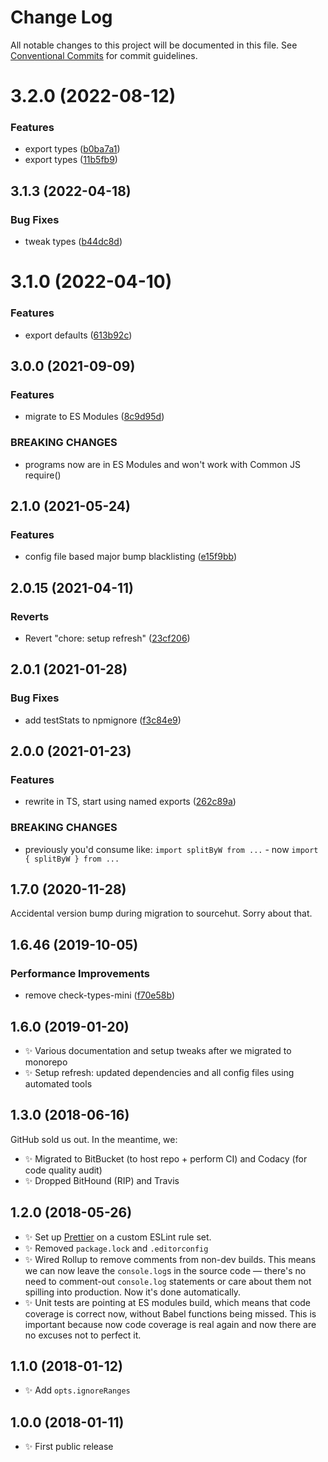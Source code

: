 # Change Log

All notable changes to this project will be documented in this file.
See [Conventional Commits](https://conventionalcommits.org) for commit guidelines.

# 3.2.0 (2022-08-12)


### Features

* export types ([b0ba7a1](https://github.com/codsen/codsen/commit/b0ba7a18924daf41366be5c721ec3e3f40b65bb0))
* export types ([11b5fb9](https://github.com/codsen/codsen/commit/11b5fb936ce20e0a77c3a09806773e1cd7695c50))





## 3.1.3 (2022-04-18)

### Bug Fixes

- tweak types ([b44dc8d](https://github.com/codsen/codsen/commit/b44dc8d12b30bfb15936ca63687d6f834c5e1f2a))

# 3.1.0 (2022-04-10)

### Features

- export defaults ([613b92c](https://github.com/codsen/codsen/commit/613b92c4cdf9e84727c8d2d9c3144138ed457bd7))

## 3.0.0 (2021-09-09)

### Features

- migrate to ES Modules ([8c9d95d](https://github.com/codsen/codsen/commit/8c9d95d5dea0b769c2f070397141918a4893d575))

### BREAKING CHANGES

- programs now are in ES Modules and won't work with Common JS require()

## 2.1.0 (2021-05-24)

### Features

- config file based major bump blacklisting ([e15f9bb](https://github.com/codsen/codsen/commit/e15f9bba1c4fd5f847ac28b3f38fa6ee633f5dca))

## 2.0.15 (2021-04-11)

### Reverts

- Revert "chore: setup refresh" ([23cf206](https://github.com/codsen/codsen/commit/23cf206970a087ff0fa04e61f94d919f59ab3881))

## 2.0.1 (2021-01-28)

### Bug Fixes

- add testStats to npmignore ([f3c84e9](https://github.com/codsen/codsen/commit/f3c84e95afc5514214312f913692d85b2e12eb29))

## 2.0.0 (2021-01-23)

### Features

- rewrite in TS, start using named exports ([262c89a](https://github.com/codsen/codsen/commit/262c89a4cb40cb914937294cd4bcd1aa92b9a1c8))

### BREAKING CHANGES

- previously you'd consume like: `import splitByW from ...` - now `import { splitByW } from ...`

## 1.7.0 (2020-11-28)

Accidental version bump during migration to sourcehut. Sorry about that.

## 1.6.46 (2019-10-05)

### Performance Improvements

- remove check-types-mini ([f70e58b](https://gitlab.com/codsen/codsen/commit/f70e58b))

## 1.6.0 (2019-01-20)

- ✨ Various documentation and setup tweaks after we migrated to monorepo
- ✨ Setup refresh: updated dependencies and all config files using automated tools

## 1.3.0 (2018-06-16)

GitHub sold us out. In the meantime, we:

- ✨ Migrated to BitBucket (to host repo + perform CI) and Codacy (for code quality audit)
- ✨ Dropped BitHound (RIP) and Travis

## 1.2.0 (2018-05-26)

- ✨ Set up [Prettier](https://prettier.io) on a custom ESLint rule set.
- ✨ Removed `package.lock` and `.editorconfig`
- ✨ Wired Rollup to remove comments from non-dev builds. This means we can now leave the `console.log`s in the source code — there's no need to comment-out `console.log` statements or care about them not spilling into production. Now it's done automatically.
- ✨ Unit tests are pointing at ES modules build, which means that code coverage is correct now, without Babel functions being missed. This is important because now code coverage is real again and now there are no excuses not to perfect it.

## 1.1.0 (2018-01-12)

- ✨ Add `opts.ignoreRanges`

## 1.0.0 (2018-01-11)

- ✨ First public release
